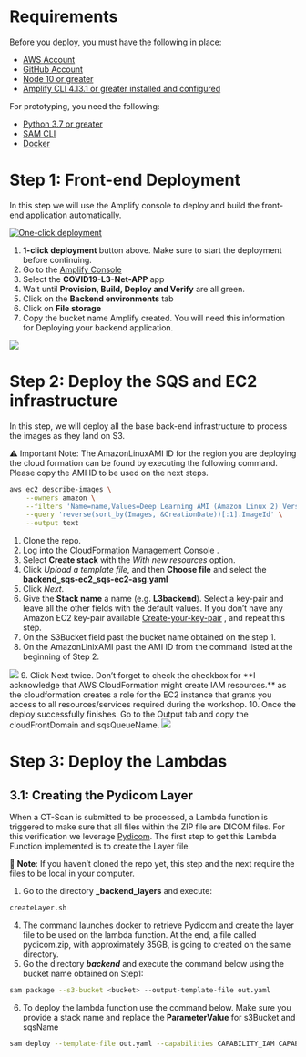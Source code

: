 # Requirements
Before you deploy, you must have the following in place:
*  [AWS Account](https://aws.amazon.com/account/) 
*  [GitHub Account](https://github.com/) 
*  [Node 10 or greater](https://nodejs.org/en/download/) 
*  [Amplify CLI 4.13.1 or greater installed and configured](https://aws-amplify.github.io/docs/cli-toolchain/quickstart#quickstart) 

For prototyping, you need the following:
*  [Python 3.7 or greater](https://realpython.com/installing-python/) 
*  [SAM CLI](https://docs.aws.amazon.com/serverless-application-model/latest/developerguide/serverless-sam-cli-install.html) 
*  [Docker](https://docs.docker.com/install/) 


# Step 1: Front-end Deployment
In this step we will use the Amplify console to deploy and build the front-end application automatically. 

[![One-click deployment](https://oneclick.amplifyapp.com/button.svg)](https://console.aws.amazon.com/amplify/home#/deploy?repo=https://github.com/UBC-CIC/COVID19-L3-Net-APP)

1. **1-click deployment** button above. Make sure to start the deployment before continuing. 
2. Go to the [Amplify Console](https://console.aws.amazon.com/amplify/home) 
3. Select the **COVID19-L3-Net-APP** app
4. Wait until **Provision, Build, Deploy and Verify** are all green. 
5. Click on the **Backend environments** tab
6. Click on **File storage** 
7. Copy the bucket name Amplify created.  You will need this information for Deploying your backend application.
<img src=“._images_filestorage.png”  width=“500”/>


# Step 2: Deploy the SQS and EC2 infrastructure
In this step, we will deploy all the base back-end infrastructure to process the images as they land on S3. 

:warning: Important Note: The AmazonLinuxAMI ID for the region you are deploying the cloud formation can be found by executing the following command.  Please copy the AMI ID to be used on the next steps. 
```bash
aws ec2 describe-images \
    --owners amazon \
    --filters 'Name=name,Values=Deep Learning AMI (Amazon Linux 2) Version 30.1' 'Name=state,Values=available' \
    --query 'reverse(sort_by(Images, &CreationDate))[:1].ImageId' \
    --output text
```

1. Clone the repo.
2. Log into the  [CloudFormation Management Console](https://console.aws.amazon.com/cloudformation/home) .
3. Select **Create stack** with the _With new resources_ option.
4. Click _Upload a template file_, and then **Choose file** and select the <strong>backend_sqs-ec2_sqs-ec2-asg.yaml</strong>
5. Click _Next_.
6. Give the **Stack name** a name (e.g. **L3backend**). Select a key-pair and leave all the other fields with the default values. If you don’t have any Amazon EC2 key-pair available  [Create-your-key-pair](https://docs.aws.amazon.com/AWSEC2/latest/UserGuide/ec2-key-pairs.html#having-ec2-create-your-key-pair) , and repeat this step.
7. On the S3Bucket field past the bucket name obtained on the step 1.
8. On the AmazonLinixAMI past the AMI ID from the command listed at the beginning of Step 2.
<img src=“._images_L3Backup.png”  width=“500”/>
9. Click Next twice. Don’t forget to check the checkbox for **I acknowledge that AWS CloudFormation might create IAM resources.** as the cloudformation creates a role for the EC2 instance that grants you access to all resources/services required during the workshop.
10. Once the deploy successfully finishes. Go to the Output tab and copy the cloudFrontDomain and sqsQueueName.
<img src=“._images_L3Backup-Output.png”  width=“500”/>


# Step 3: Deploy the Lambdas
## 3.1: Creating the Pydicom Layer
When a CT-Scan is submitted to be processed, a Lambda function is triggered to make sure that all files within the ZIP file are DICOM files. For this verification we leverage [Pydicom](https://pydicom.github.io/).  The first step to get this Lambda Function implemented is to create the Layer file. 

📓 **Note**: If you haven’t cloned the repo yet, this step and the next require the files to be local in your computer.

1. Go to the directory <strong>_backend_layers</strong> and execute:
```bash
createLayer.sh 
```
4. The command launches docker to retrieve Pydicom and create the layer file to be used on the lambda function. At the end, a file called pydicom.zip, with approximately 35GB, is going to created on the same directory.
5. Go the directory <strong>_backend_</strong> and execute the command below using the bucket name obtained on Step1:
```bash
sam package --s3-bucket <bucket> --output-template-file out.yaml 
```

6. To deploy the lambda function use the command below. Make sure you provide a stack name and replace the **ParameterValue** for s3Bucket and sqsName
```bash
sam deploy --template-file out.yaml --capabilities CAPABILITY_IAM CAPABILITY_AUTO_EXPAND --stack-name <stackName> --parameter-overrides ParameterKey=s3Bucket,ParameterValue=<bucket> ParameterKey=queueName,ParameterValue=<sqsName>
```
